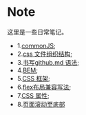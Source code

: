 # Note
这里是一些日常笔记。
* 1.[commonJS](https://github.com/luneshao/Note/blob/master/CommonJS.md);
* 2.[css 文件组织结构](https://github.com/luneshao/Note/blob/master/BEM.md);
* 3.[书写github.md 语法](https://github.com/luneshao/Note/blob/master/github%20README%20Grammar.md);
* 4.[BEM](https://github.com/luneshao/Note/blob/master/BEM.md);
* 5.[CSS 框架](https://github.com/luneshao/Note/blob/master/css%20frame.md);
* 6.[flex布局兼容写法](https://github.com/luneshao/Note/blob/master/flex%E5%B8%83%E5%B1%80%E5%85%BC%E5%AE%B9%E5%86%99%E6%B3%95.md);
* 7.[CSS 属性](https://github.com/luneshao/Note/blob/master/css%20prop.md);
* 8.[页面滚动至底部](https://github.com/luneshao/Note/blob/master/%E9%A1%B5%E9%9D%A2%E6%BB%9A%E5%8A%A8%E8%87%B3%E5%BA%95%E9%83%A8.md)
